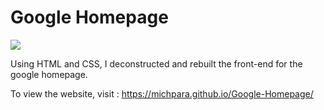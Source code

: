 # **Google Homepage**

![](google-homepage.gif)

Using HTML and CSS, I deconstructed and rebuilt the front-end for the google homepage.

To view the website, visit : https://michpara.github.io/Google-Homepage/
